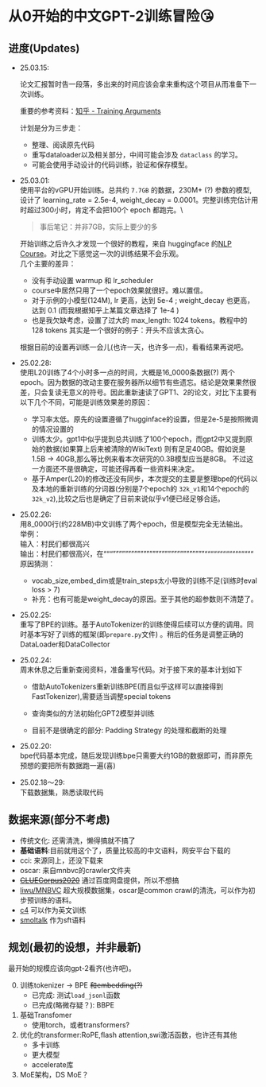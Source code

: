 # 从0开始的**中文GPT-2**训练冒险😘️

## 进度(Updates)

- 25.03.15:

  论文汇报暂时告一段落，多出来的时间应该会拿来重构这个项目从而准备下一次训练。

  重要的参考资料：[知乎 - Training Arguments](https://zhuanlan.zhihu.com/p/662619853)

  计划是分为三步走：
    - 整理、阅读原先代码
    - 重写dataloader以及相关部分，中间可能会涉及 `dataclass` 的学习。
    - 可能会使用手动设计的代码训练，验证和保存模型。
- 25.03.01:\
  使用平台的vGPU开始训练。总共约 `7.7GB` 的数据，230M+ (?) 参数的模型,设计了 learning_rate = 2.5e-4, weight_decay =
  0.0001。完整训练完估计用时超过300小时，肯定不会把100个 epoch 都跑完。\
  > 事后笔记：并非7GB，实际上要少的多

  开始训练之后许久才发现一个很好的教程，来自 huggingface
  的[NLP Course](https://huggingface.co/learn/nlp-course/zh-CN/chapter7/6?fw=pt)。对比之下感觉这一次的训练结果不会乐观。\
  几个主要的差异：
    - 没有手动设置 warmup 和 lr_scheduler
    - course中居然只用了一个epoch效果就很好。难以置信。
    - 对于示例的小模型(124M), lr 更高，达到 5e-4 ; weight_decay 也更高，达到 0.1 (而我根据知乎上某篇文章选择了 1e-4 )
    - 也是我欠缺考虑，设置了过大的 max_length: 1024 tokens。教程中的 128 tokens 其实是一个很好的例子：开头不应该太贪心。

  根据目前的设置再训练一会儿(也许一天，也许多一点)，看看结果再说吧。
- 25.02.28:\
  使用L20训练了4个小时多一点的时间，大概是16_0000条数据(?)
  两个epoch。因为数据的改动主要在服务器所以细节有些遗忘。结论是效果果然很差，只会复读无意义的符号。因此重新速读了GPT1、2的论文，对比下主要有以下几个不同，可能是训练效果差的原因：
    - 学习率太低。原先的设置遵循了hugginface的设置，但是2e-5是按照微调的情况设置的
    - 训练太少。gpt1中似乎提到总共训练了100个epoch，而gpt2中又提到原始的数据(如果算上后来被清除的WikiText)
      则有足足40GB。假如说是1.5B -> 40GB,那么等比例来看本次研究的0.3B模型应当是8GB。
      不过这一方面还不是很确定，可能还得再看一些资料来决定。
    - 基于Amper(L20)的修改还没有同步，本次提交的主要是整理bpe的代码以及本地的重新训练的分词器(分别是7个epoch的
      ```32k_v1```和14个epoch的```32k_v2```),比较之后也是确定了目前来说似乎v1便已经足够合适。
- 25.02.26:\
  用8_0000行(约228MB)中文训练了两个epoch，但是模型完全无法输出。\
  举例：\
  输入：村民们都很高兴\
  输出：村民们都很高兴，在“““””””””””””””””””””””””””””””””““““““““““““““““\
  原因猜测：
    - vocab_size,embed_dim或是train_steps太小导致的训练不足(训练时eval loss > 7)
    - 补充：也有可能是weight_decay的原因。至于其他的超参数则不清楚了。
- 25.02.25:\
  重写了BPE的训练。基于AutoTokenizer的训练使得后续可以方便的调用。同时基本写好了训练的框架(即```prepare.py```文件)
  。稍后的任务是调整正确的DataLoader和DataCollector
- 25.02.24:\
  周末休息之后重新查阅资料，准备重写代码。对于接下来的基本计划如下
    - 借助AutoTokenizers重新训练BPE(而且似乎这样可以直接得到FastTokenizer),需要适当调整special tokens
    - 查询类似的方法初始化GPT2模型并训练

    - 目前不是很确定的部分: Padding Strategy 的处理和截断的处理

- 25.02.20:\
  bpe代码基本完成，随后发现训练bpe只需要大约1GB的数据即可，而非原先预想的要把所有数据跑一遍(喜)
- 25.02.18～29:\
  下载数据集，熟悉读取代码

## 数据来源(部分不考虑)

- 传统文化: 还需清洗，懒得搞就不搞了
- **基础语料**:目前就用这个了，质量比较高的中文语料，网安平台下载的
- cci: 来源同上，还没下载来
- oscar: 来自mnbvc的crawler文件夹
- ~~[CLUECorpus2020](https://github.com/CLUEbenchmark/CLUECorpus2020)~~ 通过百度网盘提供，所以不想搞
- [liwu/MNBVC](https://huggingface.co/datasets/liwu/MNBVC) 超大规模数据集，oscar是common crawl的清洗，可以作为初步预训练的语料。
- [c4](https://hf-mirror.com/datasets/allenai/c4/tree/main/en) 可以作为英文训练
- [smoltalk](https://opencsg.com/datasets/OpenCSG/smoltalk_chinese/files/main/data) 作为sft语料

## 规划(最初的设想，并非最新)

最开始的规模应该向gpt-2看齐(也许吧)。

0. 训练tokenizer -> BPE ~~和embedding(?)~~
    - 已完成: 测试```load_jsonl```函数
    - 已完成(略微存疑？): BBPE
1. 基础Transfomer
    - 使用torch，或者transformers?
2. 优化的transformer:RoPE,flash attention,swi激活函数，也许还有其他
    - 多卡训练
    - 更大模型
    - accelerate库
3. MoE架构，DS MoE？
